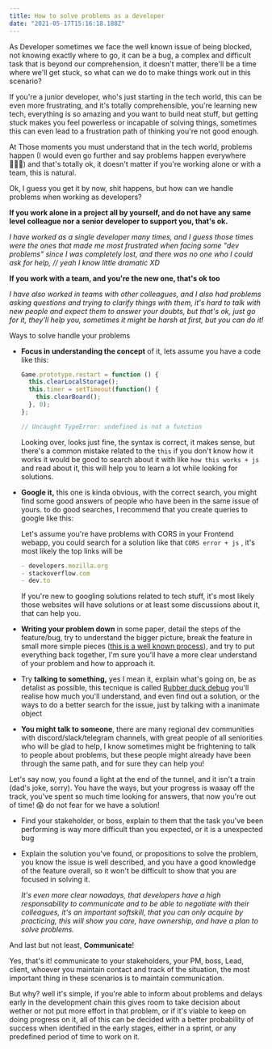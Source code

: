```yaml
---
title: How to solve problems as a developer
date: "2021-05-17T15:16:18.188Z"
---
```


As Developer sometimes we face the well known issue of being blocked, not knowing exactly where to go, it can be a bug, a complex and difficult task that is beyond our comprehension, it doesn't matter, there'll be a time where we'll get stuck, so what can we do to make things work out in this scenario?

If you're a junior developer, who's just starting in the tech world, this can be even more frustrating, and it's totally comprehensible, you're learning new tech, everything is so amazing and you want to build neat stuff, but getting stuck makes you feel powerless or incapable of solving things, sometimes this can even lead to a frustration path of thinking you're not good enough.

At Those moments you must understand that in the tech world, problems happen (I would even go further and say problems happen everywhere 🤷🏼‍♂️) and that's totally ok, it doesn't matter if you're working alone or with a team, this is natural.

Ok, I guess you get it by now, shit happens, but how can we handle problems when working as developers? 

**If you work alone in a project all by yourself, and do not have any same level colleague nor a senior developer to support you, that's ok.**

*I have worked as a single developer many times, and I guess those times were the ones that made me most frustrated when facing some "dev problems" since I was completely lost, and there was no one who I could ask for help, // yeah I know little dramatic XD* 

**If you work with a team, and you're the new one, that's ok too**

*I have also worked in teams with other colleagues, and I also had problems asking questions and trying to clarify things with them, it's hard to talk with new people and expect them to answer your doubts, but that's ok, just go for it, they'll help you, sometimes it might be harsh at first, but you can do it!* 

Ways to solve handle your problems

- **Focus in understanding the concept** of it, lets assume you have a code like this:

    ```jsx
    Game.prototype.restart = function () {
      this.clearLocalStorage();
      this.timer = setTimeout(function() {
        this.clearBoard();   
      }, 0);
    };

    // Uncaught TypeError: undefined is not a function
    ```

    Looking over, looks just fine, the syntax is correct, it makes sense, but there's a common mistake related to the `this` if you don't know how it works it would be good to search about it with like `how this works + js` and read about it, this will help you to learn a lot while looking for solutions.

- **Google it,** this one is kinda obvious, with the correct search, you might find some good answers of people who have been in the same issue of yours. to do good searches, I recommend that you create queries to google like this:

    Let's assume you're have problems with CORS in your Frontend webapp, you could search for a solution like that `CORS error + js` , it's most likely the top links will be 

    ```jsx
    - developers.mozilla.org
    - stackoverflow.com
    - dev.to
    ```

    If you're new to googling solutions related to tech stuff, it's most likely those websites will have solutions or at least some discussions about it, that can help you.

- **Writing your problem down** in some paper, detail the steps of the feature/bug, try to understand the bigger picture, break the feature in small more simple pieces ([this is a well known process](https://news.uga.edu/break-large-tasks-down-into-smaller-more-manageable-pieces/)), and try to put everything back together, I'm sure you'll have a more clear understand of your problem and how to approach it.
- Try **talking to something,** yes I mean it, explain what's going on, be as detalist as possible, this tecnique is called [Rubber duck debug](https://en.wikipedia.org/wiki/Rubber_duck_debugging) you'll realise how much you'll understand, and even find out a solution, or the ways to do a better search for the issue, just by talking with a inanimate object
- **You might talk to someone**, there are many regional dev communities with discord/slack/telegram channels, with great people of all seniorities who will be glad to help, I know sometimes might be frightening to talk to people about problems, but these people might already have been through the same path, and for sure they can help you!

Let's say now, you found a light at the end of the tunnel, and it isn't a train (dad's joke, sorry). You have the ways, but your progress is waaay off the track, you've spent so much time looking for answers, that now you're out of time! 😱 do not fear for we have a solution! 

- Find your stakeholder, or boss, explain to them that the task you've been performing is way more difficult than you expected, or it is a unexpected bug
- Explain the solution you've found, or propositions to solve the problem, you know the issue is well described, and you have a good knowledge of the feature overall, so it won't be difficult to show that you are focused in solving it.

    *It's even more clear nowadays, that developers have a high responsability to communicate and to be able to negotiate with their colleagues, it's an important softskill, that you can only acquire by practicing, this will show you care, have ownership, and have a plan to solve problems.*

And last but not least, **Communicate**! 

Yes, that's it! communicate to your stakeholders, your PM, boss, Lead, client, whoever you maintain contact and track of the situation, the most important thing in these scenarios is to maintain communication. 

But why? well it's simple, if you're able to inform about problems and delays early in the development chain this gives room to take decision about wether or not put more effort in that problem, or if it's viable to keep on doing progress on it, all of this can be decided with a better probability of success when identified in the early stages, either in a sprint, or any predefined period of time to work on it.